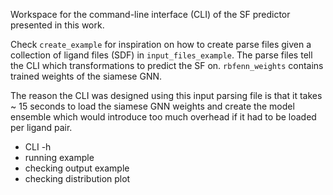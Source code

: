 Workspace for the command-line interface (CLI) of the SF predictor presented in this work. 

Check `create_example` for inspiration on how to create parse files given a collection of ligand files (SDF) in `input_files_example`. The parse files tell the CLI which transformations to predict the SF on. `rbfenn_weights` contains trained weights of the siamese GNN. 

The reason the CLI was designed using this input parsing file is that it takes \~ 15 seconds to load the siamese GNN weights and create the model ensemble which would introduce too much overhead if it had to be loaded per ligand pair.

- CLI -h
- running example
- checking output example
- checking distribution plot


